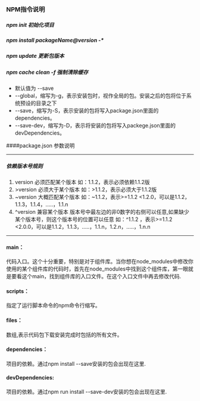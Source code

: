 ### NPM指令说明
##### npm init  初始化项目
##### npm install packageName@version    -*
##### npm update 更新包版本
##### npm cache clean -f 强制清除缓存
+ 默认值为 --save
+ --global，缩写为-g，表示安装包时，视作全局的包。安装之后的包将位于系统预设的目录之下
+ --save，缩写为-S，表示安装的包将写入package.json里面的dependencies。
+ --save-dev，缩写为-D，表示将安装的包将写入packege.json里面的devDependencies。


####package.json 参数说明
***
##### 依赖版本号规则
1. version
    必须匹配某个版本
    如：1.1.2，表示必须依赖1.1.2版
2.  \>version
  必须大于某个版本
  如：>1.1.2，表示必须大于1.1.2版
3. ~version
   大概匹配某个版本
   如：~1.1.2，表示>=1.1.2 <1.2.0，可以是1.1.2，1.1.3，1.1.4，.....，1.1.n
4. ^version
    兼容某个版本
    版本号中最左边的非0数字的右侧可以任意,如果缺少某个版本号，则这个版本号的位置可以任意
    如：^1.1.2 ，表示>=1.1.2 <2.0.0，可以是1.1.2，1.1.3，.....，1.1.n，1.2.n，.....，1.n.n

***
#### main：
代码入口。这个十分重要，特别是对于组件库。当你想在node_modules中修改你使用的某个组件库的代码时，首先在node_modules中找到这个组件库，第一眼就是要看这个main，找到组件库的入口文件。在这个入口文件中再去修改代码.
#### scripts：
指定了运行脚本命令的npm命令行缩写。
#### files：
数组,表示代码包下载安装完成时包括的所有文件。
#### dependencies：
项目的依赖。通过npm install --save安装的包会出现在这里.
#### devDependencies:
项目的依赖。通过npm run install --save-dev安装的包会出现在这里.